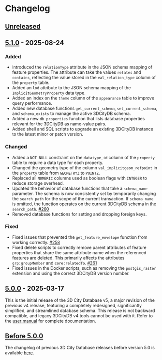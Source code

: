 # Changelog

## [Unreleased]

## [5.1.0] - 2025-08-24

### Added
- Introduced the `relationType` attribute in the JSON schema mapping of feature properties. The attribute can take the
  values `relates` and `contains`, reflecting the value stored in the `val_relation_type` column of the
  `property` table.
- Added an `lod` attribute to the JSON schema mapping of the `ImplicitGeometryProperty` data type.
- Added an index on the `theme` column of the `appearance` table to improve query performance.
- Added new database functions `get_current_schema`, `set_current_schema`, and `schema_exists` to manage the
  active 3DCityDB schema.
- Added a new `db_properties` function that lists database properties relevant for the 3DCityDB as name-value pairs.
- Added shell and SQL scripts to upgrade an existing 3DCityDB instance to the latest minor or patch version.

### Changed
- Added a `NOT NULL` constraint on the `datatype_id` column of the `property` table to require a data type for each
  property.
- Changed the geometry type of the column `val_implicitgeom_refpoint` in the `property` table from `GEOMETRYZ`
  to `POINTZ`.
- Replaced all `NUMERIC` columns used as boolean flags with `INTEGER` to reduce storage overhead.
- Updated the behavior of database functions that take a `schema_name` parameter. The schema is now consistently
  set by temporarily changing the `search_path` for the scope of the current transaction. If `schema_name` is
  omitted, the function operates on the current 3DCityDB schema in the `search_path`. [#260](https://github.com/3dcitydb/3dcitydb/pull/260)
- Removed database functions for setting and dropping foreign keys.

### Fixed
- Fixed issues that prevented the `get_feature_envelope` function from working correctly. [#258](https://github.com/3dcitydb/3dcitydb/issues/258)
- Fixed delete scripts to correctly remove parent attributes of feature properties that share the same attribute name
  when the referenced features are deleted. This primarily affects the attributes `grp:groupMember` and
  `core:relatedTo`. [#261](https://github.com/3dcitydb/3dcitydb/pull/261)
- Fixed issues in the Docker scripts, such as removing the `postgis_raster` extension and using the correct 3DCityDB
  version number.

## [5.0.0] - 2025-03-17

This is the initial release of the 3D City Database v5, a major revision of the previous v4 release, featuring a
completely redesigned, significantly simplified, and streamlined database schema. This release is not backward
compatible, and legacy 3DCityDB v4 tools cannot be used with it. Refer to
the [user manual](https://3dcitydb.github.io/3dcitydb-mkdocs/) for complete documentation.

## [Before 5.0.0]
The changelog of previous 3D City Database releases before version 5.0 is available
[here](https://github.com/3dcitydb/3dcitydb/tree/3dcitydb-v4/CHANGES.md).

[Unreleased]: https://github.com/3dcitydb/3dcitydb/compare/v5.1.0..HEAD
[5.1.0]: https://github.com/3dcitydb/3dcitydb/releases/tag/v5.1.0
[5.0.0]: https://github.com/3dcitydb/3dcitydb/releases/tag/v5.0.0
[Before 5.0.0]: https://github.com/3dcitydb/3dcitydb/tree/3dcitydb-v4/CHANGES.md